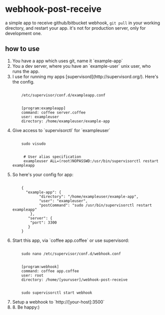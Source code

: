 <!--
i have to use html in markdown because: https://github.com/imathis/octopress/issues/488. :(
-->
# webhook-post-receive #

a simple app to receive github/bitbucket webhook, `git pull` in your working directory, and restart your app. it's not for production server, only for development one.

## how to use ##
<ol>
<li>You have a app which uses git, name it `example-app`</li>

<li>You a dev server, where you have an `example-user` unix user, who runs the app.</li>

<li>I use for running my apps [supervisord](http://supervisord.org/).
Here's the config.

<pre><code>
    /etc/supervisor/conf.d/exampleapp.conf
</code></pre>
<pre><code>
    [program:exampleapp]
    command: coffee server.coffee
    user: exampleuser
    directory: /home/exampleuser/example-app
</code></pre>
</li>
<li>Give access to `supervisorctl` for `exampleuser`

<pre><code>
    sudo visudo
</code></pre>
<pre><code>
     # User alias specification
     exampleuser ALL=(root)NOPASSWD:/usr/bin/supervisorctl restart exampleapp
</code></pre>
</li>
<li>So here's your config for app:
<pre><code>
    {
      "example-app": {
            "directory": "/home/exampleuser/example-app",
            "user": "exampleuser",
            "postCommand": "sudo /usr/bin/supervisorctl restart exampleapp"
        },
       "server": {
        "port": 3300
       }
    }
</code></pre>
</li>
<li>Start this app, via `coffee app.coffee` or use supervisord:

<pre><code>
    sudo nano /etc/supervisor/conf.d/webhook.conf
</code></pre>

<pre><code>
    [program:webhook]
    command: coffee app.coffee
    user: root
    directory: /home/[youruser]/webhook-post-receive
</code></pre>
<pre><code>
    sudo supervisorctl start webhook
</code></pre>
</li>
<li>Setup a webhook to `http://[your-host]:3500`</li>

<li>8. Be happy:)</li>
